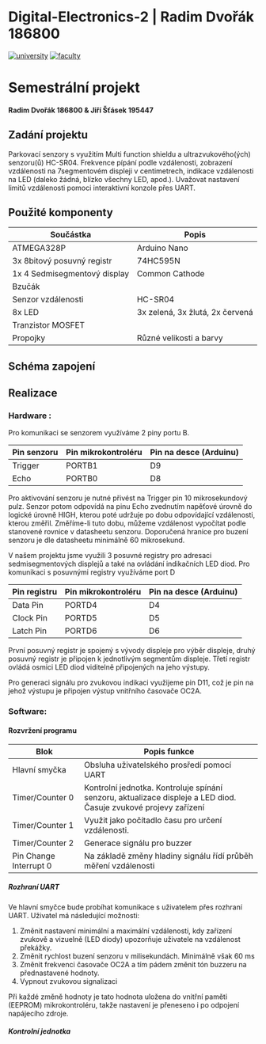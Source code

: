 # Digital-Electronics-2 | Radim Dvořák 186800

[![university](https://img.shields.io/badge/university-Brno%20University%20of%20Technology-red.svg)](https://www.vutbr.cz/en/)
[![faculty](https://img.shields.io/badge/faculty-Faculty%20of%20Electrical%20Engineering%20and%20Communication-blue.svg)](https://www.fekt.vutbr.cz/)


# Semestrální projekt
#### Radim Dvořák 186800 & Jiří Šťásek 195447
## Zadání projektu
Parkovací senzory s využitím Multi function shieldu a ultrazvukového(ých) senzoru(ů) HC-SR04. Frekvence pípání podle vzdálenosti, zobrazení vzdálenosti na 7segmentovém displeji v centimetrech, indikace vzdálenosti na LED (daleko žádná, blízko všechny LED, apod.). Uvažovat nastavení limitů vzdálenosti pomoci interaktivní konzole přes UART.

## Použité komponenty
| **Součástka** | **Popis** |
| ------------- | --------- |
| ATMEGA328P | Arduino Nano 
| 3x 8bitový posuvný registr | 74HC595N 
| 1x 4 Sedmisegmentový display | Common Cathode 
| Bzučák | 
| Senzor vzdálenosti | HC-SR04 
| 8x LED | 3x zelená, 3x žlutá, 2x červená 
| Tranzistor MOSFET | 
| Propojky | Různé velikosti a barvy 

## Schéma zapojení

## Realizace
### Hardware : 
Pro komunikaci se senzorem využíváme 2 piny portu B.

| **Pin senzoru** | **Pin mikrokontroléru** | **Pin na desce (Arduinu)** |
| --------------- | ----------------------- | -------------------------- |
| Trigger | PORTB1 | D9
| Echo | PORTB0 | D8

Pro aktivování senzoru je nutné přivést na Trigger pin 10 mikrosekundový pulz. Senzor potom odpovídá na pinu Echo zvednutím napěťové úrovně do logické úrovně HIGH, kterou poté udržuje po dobu odpovídající vzdálenosti, kterou změřil. Změříme-li tuto dobu, můžeme vzdálenost vypočítat podle stanovené rovnice v datasheetu senzoru.
Doporučená hranice pro buzení senzoru je dle datasheetu minimálně 60 mikrosekund.

V našem projektu jsme využili 3 posuvné registry pro adresaci sedmisegmentových displejů a také na ovládání indikačních LED diod.
Pro komunikaci s posuvnými registry využíváme port D

| **Pin registru** | **Pin mikrokontroléru** | **Pin na desce (Arduinu)** |
| ---------------- | ------------------------| -------------------------- |
| Data Pin | PORTD4 | D4
| Clock Pin | PORTD5 | D5
| Latch Pin | PORTD6 | D6

První posuvný registr je spojený s vývody displeje pro výběr displeje, druhý posuvný registr je připojen k jednotlivým segmentům displeje. Třetí registr ovládá osmici LED diod viditelně připojených na jeho výstupy.

Pro generaci signálu pro zvukovou indikaci využijeme pin D11, což je pin na jehož výstupu je připojen výstup vnitřního časovače OC2A.

### Software:

#### Rozvržení programu

| **Blok** | **Popis funkce** |
| -------- | ---------------- |
| Hlavní smyčka | Obsluha uživatelského prosředí pomocí UART 
| Timer/Counter 0 | Kontrolní jednotka. Kontroluje spínání senzoru, aktualizace displeje a LED diod. Časuje zvukové projevy zařízení
| Timer/Counter 1 | Využit jako počítadlo času pro určení vzdálenosti.
| Timer/Counter 2 | Generace signálu pro buzzer
| Pin Change Interrupt 0 | Na základě změny hladiny signálu řídí průběh měření vzdálenosti

##### Rozhraní UART

Ve hlavní smyčce bude probíhat komunikace s uživatelem přes rozhraní UART. Uživatel má následující možnosti: 
  1) Změnit nastavení minimální a maximální vzdálenosti, kdy zařízení zvukově a vizuelně (LED diody) upozorňuje uživatele na vzdálenost překážky.
  2) Změnit rychlost buzení senzoru v milisekundách. Minimálně však 60 ms
  3) Změnit frekvenci časovače OC2A a tím pádem změnit tón buzzeru na přednastavené hodnoty.
  4) Vypnout zvukovou signalizaci
  
Při každé změně hodnoty je tato hodnota uložena do vnitřní paměti (EEPROM) mikrokontroléru, takže nastavení je přeneseno i po odpojení napájecího zdroje.

##### Kontrolní jednotka

